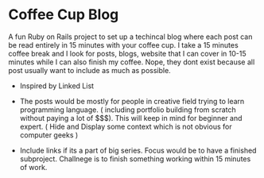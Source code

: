 # Coffee Cup Blog

A fun Ruby on Rails project to set up a techincal blog where each post can be read entirely in 15 minutes with your coffee cup. I take a 15 minutes coffee break and I look for posts, blogs, website that I can cover in 10-15 minutes while I can also finish my coffee. Nope, they dont exist because all post usually want to include as much as possible. 

* Inspired by Linked List

* The posts would be mostly for people in creative field trying to learn programming language. ( including portfolio building from scratch without  paying a lot of $$$). This will keep in mind for beginner and expert. ( Hide and Display some context which is not obvious for computer geeks )

* Include links if its a part of big series. Focus would be to have a finished subproject. Challnege is to finish something working within 15 minutes of work.


